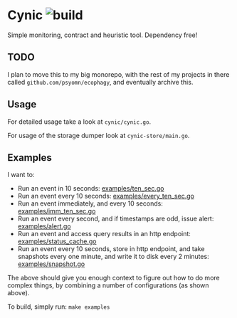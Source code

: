 # Cynic ![build](https://github.com/psyomn/cynic/workflows/build/badge.svg)

Simple monitoring, contract and heuristic tool. Dependency free!

## TODO

I plan to move this to my big monorepo, with the rest of my projects
in there called `github.com/psyomn/ecophagy`, and eventually archive
this.

## Usage

For detailed usage take a look at `cynic/cynic.go`.

For usage of the storage dumper look at `cynic-store/main.go`.

## Examples

I want to:

- Run an event in 10 seconds: [examples/ten_sec.go][1]
- Run an event every 10 seconds:  [examples/every\_ten\_sec.go][2]
- Run an event immediately, and every 10 seconds:
  [examples/imm\_ten\_sec.go][3]
- Run an event every second, and if timestamps are odd, issue alert:
  [examples/alert.go][4]
- Run an event and access query results in an http endpoint:
  [examples/status_cache.go][5]
- Run an event every 10 seconds, store in http endpoint, and take
  snapshots every one minute, and write it to disk every 2 minutes:
  [examples/snapshot.go][6]

The above should give you enough context to figure out how to do more
complex things, by combining a number of configurations (as shown
above).

To build, simply run: `make examples`

[1]: examples/ten_sec.go
[2]: examples/every_ten_sec.go
[3]: examples/imm_ten_sec.go
[4]: examples/alert.go
[5]: examples/status_cache.go
[6]: examples/snapshot.go
